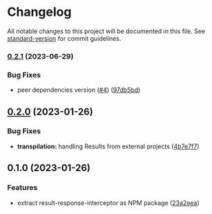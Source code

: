 # Changelog

All notable changes to this project will be documented in this file. See [standard-version](https://github.com/conventional-changelog/standard-version) for commit guidelines.

### [0.2.1](https://github.com/startupdevhouse/typescript-functional-extensions-nestjs/compare/v0.2.0...v0.2.1) (2023-06-29)


### Bug Fixes

* peer dependencies version ([#4](https://github.com/startupdevhouse/typescript-functional-extensions-nestjs/issues/4)) ([97db5bd](https://github.com/startupdevhouse/typescript-functional-extensions-nestjs/commit/97db5bda97e4c7814c4e3ff629cff477e30064b3))

## [0.2.0](https://github.com/startupdevhouse/typescript-functional-extensions-nestjs/compare/v0.1.0...v0.2.0) (2023-01-26)


### Bug Fixes

* **transpilation:** handling Results from external projects ([4b7e7f7](https://github.com/startupdevhouse/typescript-functional-extensions-nestjs/commit/4b7e7f721e145c6f02804278345f229888cdbb67))

## 0.1.0 (2023-01-26)


### Features

* extract result-response-interceptor as NPM package ([23a2eea](https://github.com/startupdevhouse/typescript-functional-extensions-nestjs/commit/23a2eeaa8e85b82ff78ba9ee5f03733a44264835))
